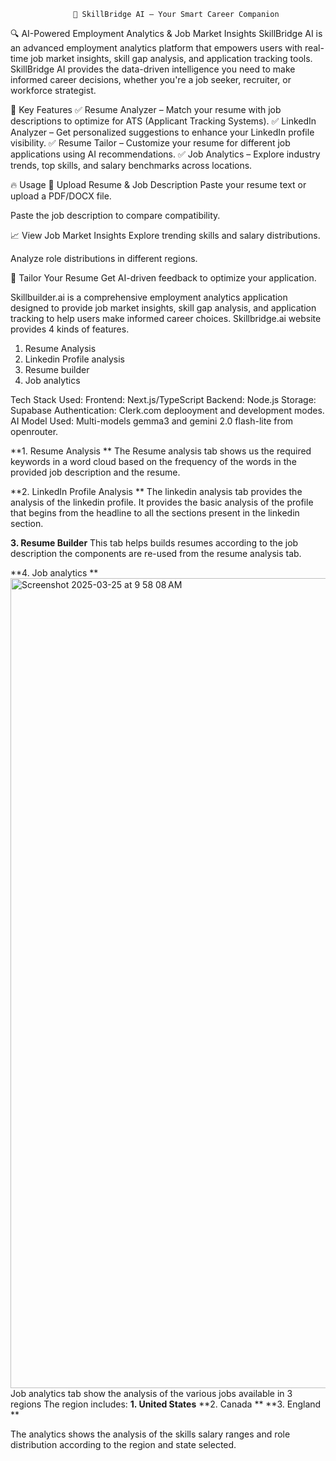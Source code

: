                  🚀 SkillBridge AI – Your Smart Career Companion
🔍 AI-Powered Employment Analytics & Job Market Insights
SkillBridge AI is an advanced employment analytics platform that empowers users with real-time job market insights, skill gap analysis, and application tracking tools. SkillBridge AI provides the data-driven intelligence you need to make informed career decisions, whether you're a job seeker, recruiter, or workforce strategist.

📌 Key Features
✅ Resume Analyzer – Match your resume with job descriptions to optimize for ATS (Applicant Tracking Systems).
✅ LinkedIn Analyzer – Get personalized suggestions to enhance your LinkedIn profile visibility.
✅ Resume Tailor – Customize your resume for different job applications using AI recommendations.
✅ Job Analytics – Explore industry trends, top skills, and salary benchmarks across locations.

🔥 Usage
📂 Upload Resume & Job Description
Paste your resume text or upload a PDF/DOCX file.

Paste the job description to compare compatibility.

📈 View Job Market Insights
Explore trending skills and salary distributions.

Analyze role distributions in different regions.

🎯 Tailor Your Resume
Get AI-driven feedback to optimize your application.


Skillbuilder.ai is a comprehensive employment analytics application designed to provide job market insights, skill gap analysis, and application tracking to help users make informed career choices.
Skillbridge.ai website provides 4 kinds of features. 
1. Resume Analysis
2. Linkedin Profile analysis 
3. Resume builder
4. Job analytics


Tech Stack Used:
Frontend: Next.js/TypeScript
Backend: Node.js
Storage: Supabase
Authentication: Clerk.com deplooyment and development modes.
AI Model Used: Multi-models gemma3 and gemini 2.0 flash-lite from openrouter.

**1. Resume Analysis **
The Resume analysis tab shows us the required keywords in a word cloud based on the frequency of the words in the provided job description and the resume.

**2. LinkedIn Profile Analysis **
The linkedin analysis tab provides the analysis of the linkedin profile. It provides the basic analysis of the profile that begins from the headline to all the sections present in the linkedin section.

**3. Resume Builder**
This tab helps builds resumes according to the job description the components are re-used from the resume analysis tab.

**4. Job analytics **
<img width="1296" alt="Screenshot 2025-03-25 at 9 58 08 AM" src="https://github.com/user-attachments/assets/7b9c7a08-c387-4d15-a541-1acb4e181b88" />
Job analytics tab show the analysis of the various jobs available in 3 regions
The region includes:
**1. United States**
**2. Canada **
**3. England **

The analytics shows the analysis of the skills salary ranges and role distribution according to the region and state selected.
